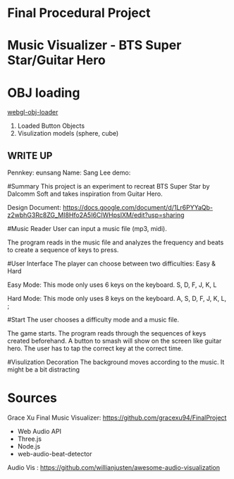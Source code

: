 # Final Procedural Project  
# Music Visualizer - BTS Super Star/Guitar Hero 


# OBJ loading
[webgl-obj-loader](https://www.npmjs.com/package/webgl-obj-loader)

1) Loaded Button Objects
2) Visulization models (sphere, cube)

## WRITE UP
Pennkey: eunsang
Name: Sang Lee
demo:

#Summary 
This project is an experiment to recreat BTS Super Star by Dalcomm Soft and takes inspiration from Guitar Hero.

Design Document: https://docs.google.com/document/d/1Lr6PYYaQb-z2wbhG3Rc8ZG_MI8Hfo2A5I6ClWHpsIXM/edit?usp=sharing

#Music Reader
User can input a music file (mp3, midi).

The program reads in the music file and analyzes the frequency and beats to create a sequence of keys to press.


#User Interface
The player can choose between two difficulties: Easy & Hard

Easy Mode: This mode only uses 6 keys on the keyboard. S, D, F, J, K, L

Hard Mode: This mode only uses 8 keys on the keyboard. A, S, D, F, J, K, L, ;

#Start
The user chooses a difficulty mode and a music file.

The game starts. The program reads through the sequences of keys created beforehand. 
A button to smash will show on the screen like guitar hero. 
The user has to tap the correct key at the correct time. 

#Visulization Decoration
The background moves according to the music.
It might be a bit distracting

# Sources
Grace Xu Final Music Visualizer:  https://github.com/gracexu94/FinalProject
* Web Audio API
* Three.js
* Node.js
* web-audio-beat-detector

Audio Vis : https://github.com/willianjusten/awesome-audio-visualization



